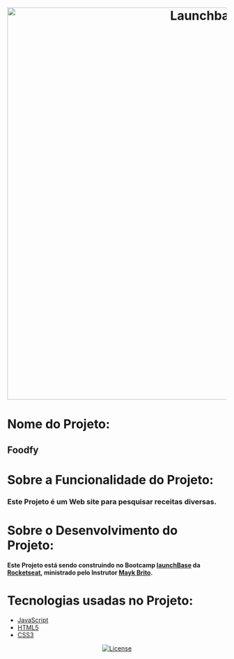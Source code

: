 <h1 align="center">
    <img alt="Launchbase" src="https://github.com/gibifyOfficial/foodfy/blob/master/frontend/assets/foodfy-template.png" width="900px" />
</h1>

 # Nome do Projeto:
 ## Foodfy
 
 # Sobre a Funcionalidade do Projeto:
 ### Este Projeto é um Web site para pesquisar receitas diversas. 
 
 # Sobre o Desenvolvimento do Projeto:
  #### Este Projeto está sendo construindo no Bootcamp [launchBase](https://rocketseat.com.br/launchbase) da [Rocketseat](https://rocketseat.com.br/), ministrado pelo Instrutor [Mayk Brito](https://github.com/maykbrito).
  
 # Tecnologias usadas no Projeto:
 * [JavaScript](https://www.javascript.com/)
 * [HTML5](https://developer.mozilla.org/en-US/docs/Web/Guide/HTML/HTML5)
 * [CSS3](https://developer.mozilla.org/en-US/docs/Archive/CSS3)

  <p align="center">
  <a href="LICENSE" >
    <img alt="License" src="https://img.shields.io/badge/license-MIT-%23F8952D">
  </a>


